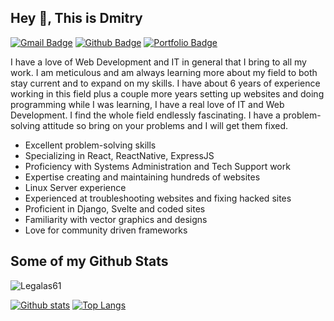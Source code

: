 ## Hey 👋, This is Dmitry
[![Gmail Badge](https://img.shields.io/badge/-legalas08@gmail.com-c14438?style=flat&logo=Gmail&logoColor=white&link=mailto:legalas07@yandex.ru)](mailto:legalas07@yandex.ru) [![Github Badge](https://img.shields.io/badge/-Legalas61-grey?style=flat&logo=github&logoColor=white&link=https://github.com/Legalas61/)](https://www.github.com/Legalas61/) [![Portfolio Badge](https://img.shields.io/badge/portfolio-web-blue?style=flat&link=portfolio20.vercel.app/)](https://portfolio20.vercel.app/) <p align='left'>I have a love of Web Development and IT in general that I bring to all my work. I am meticulous and am always learning more about my field to both stay current and to expand on my skills. I have about 6 years of experience working in this field plus a couple more years setting up websites and doing programming while I was learning, I have a real love of IT and Web Development. I find the whole field endlessly fascinating. I have a problem-solving attitude so bring on your problems and I will get them fixed.

- Excellent problem-solving skills
- Specializing in React, ReactNative, ExpressJS
- Proficiency with Systems Administration and Tech Support work
- Expertise creating and maintaining hundreds of websites
-  Linux Server experience
- Experienced at troubleshooting websites and fixing hacked sites
- Proficient in Django, Svelte  and coded sites
- Familiarity with vector graphics and designs
- Love for community driven frameworks</p>
## Some of my Github Stats
<p align=left> <img src=https://komarev.com/ghpvc/?username=Legalas61 alt=Legalas61 /> </p>

[![Github stats](https://github-readme-stats.vercel.app/api?username=Legalas61&show_icons=true&include_all_commits=true)](https://github.com/Legalas61/github-readme-stats)
[![Top Langs](https://github-readme-stats.vercel.app/api/top-langs/?username=Legalas61&layout=compact)](https://github.com/Legalas61/github-readme-stats)
